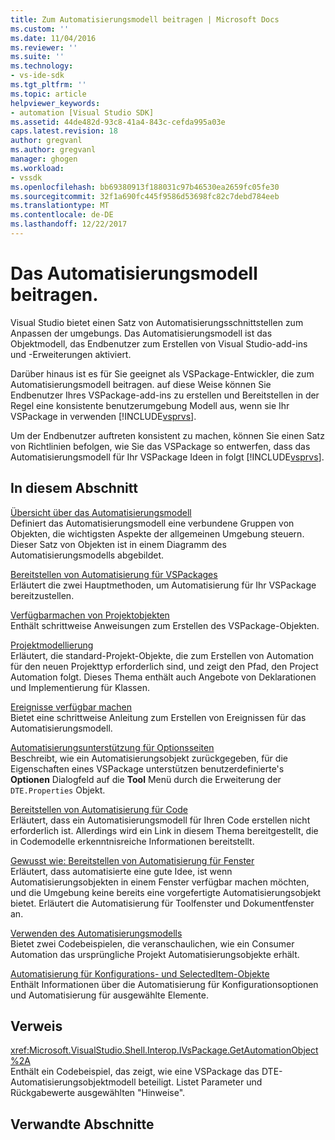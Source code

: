 ```yaml
---
title: Zum Automatisierungsmodell beitragen | Microsoft Docs
ms.custom: ''
ms.date: 11/04/2016
ms.reviewer: ''
ms.suite: ''
ms.technology:
- vs-ide-sdk
ms.tgt_pltfrm: ''
ms.topic: article
helpviewer_keywords:
- automation [Visual Studio SDK]
ms.assetid: 44de482d-93c8-41a4-843c-cefda995a03e
caps.latest.revision: 18
author: gregvanl
ms.author: gregvanl
manager: ghogen
ms.workload:
- vssdk
ms.openlocfilehash: bb69380913f188031c97b46530ea2659fc05fe30
ms.sourcegitcommit: 32f1a690fc445f9586d53698fc82c7debd784eeb
ms.translationtype: MT
ms.contentlocale: de-DE
ms.lasthandoff: 12/22/2017
---
```

# <a name="contributing-to-the-automation-model"></a>Das Automatisierungsmodell beitragen.
Visual Studio bietet einen Satz von Automatisierungsschnittstellen zum Anpassen der umgebungs. Das Automatisierungsmodell ist das Objektmodell, das Endbenutzer zum Erstellen von Visual Studio-add-ins und -Erweiterungen aktiviert.  
  
 Darüber hinaus ist es für Sie geeignet als VSPackage-Entwickler, die zum Automatisierungsmodell beitragen. auf diese Weise können Sie Endbenutzer Ihres VSPackage-add-ins zu erstellen und Bereitstellen in der Regel eine konsistente benutzerumgebung Modell aus, wenn sie Ihr VSPackage in verwenden [!INCLUDE[vsprvs](../../code-quality/includes/vsprvs_md.md)].  
  
 Um der Endbenutzer auftreten konsistent zu machen, können Sie einen Satz von Richtlinien befolgen, wie Sie das VSPackage so entwerfen, dass das Automatisierungsmodell für Ihr VSPackage Ideen in folgt [!INCLUDE[vsprvs](../../code-quality/includes/vsprvs_md.md)].  
  
## <a name="in-this-section"></a>In diesem Abschnitt  
 [Übersicht über das Automatisierungsmodell](../../extensibility/internals/automation-model-overview.md)  
 Definiert das Automatisierungsmodell eine verbundene Gruppen von Objekten, die wichtigsten Aspekte der allgemeinen Umgebung steuern. Dieser Satz von Objekten ist in einem Diagramm des Automatisierungsmodells abgebildet.  
  
 [Bereitstellen von Automatisierung für VSPackages](../../extensibility/internals/providing-automation-for-vspackages.md)  
 Erläutert die zwei Hauptmethoden, um Automatisierung für Ihr VSPackage bereitzustellen.  
  
 [Verfügbarmachen von Projektobjekten](../../extensibility/internals/exposing-project-objects.md)  
 Enthält schrittweise Anweisungen zum Erstellen des VSPackage-Objekten.  
  
 [Projektmodellierung](../../extensibility/internals/project-modeling.md)  
 Erläutert, die standard-Projekt-Objekte, die zum Erstellen von Automation für den neuen Projekttyp erforderlich sind, und zeigt den Pfad, den Project Automation folgt. Dieses Thema enthält auch Angebote von Deklarationen und Implementierung für Klassen.  
  
 [Ereignisse verfügbar machen](../../extensibility/internals/exposing-events-in-the-visual-studio-sdk.md)  
 Bietet eine schrittweise Anleitung zum Erstellen von Ereignissen für das Automatisierungsmodell.  
  
 [Automatisierungsunterstützung für Optionsseiten](../../extensibility/internals/automation-support-for-options-pages.md)  
 Beschreibt, wie ein Automatisierungsobjekt zurückgegeben, für die Eigenschaften eines VSPackage unterstützen benutzerdefinierte's **Optionen** Dialogfeld auf die **Tool** Menü durch die Erweiterung der `DTE.Properties` Objekt.  
  
 [Bereitstellen von Automatisierung für Code](../../extensibility/internals/providing-automation-for-code.md)  
 Erläutert, dass ein Automatisierungsmodell für Ihren Code erstellen nicht erforderlich ist. Allerdings wird ein Link in diesem Thema bereitgestellt, die in Codemodelle erkenntnisreiche Informationen bereitstellt.  
  
 [Gewusst wie: Bereitstellen von Automatisierung für Fenster](../../extensibility/internals/how-to-provide-automation-for-windows.md)  
 Erläutert, dass automatisierte eine gute Idee, ist wenn Automatisierungsobjekten in einem Fenster verfügbar machen möchten, und die Umgebung keine bereits eine vorgefertigte Automatisierungsobjekt bietet. Erläutert die Automatisierung für Toolfenster und Dokumentfenster an.  
  
 [Verwenden des Automatisierungsmodells](../../extensibility/internals/using-the-automation-model.md)  
 Bietet zwei Codebeispielen, die veranschaulichen, wie ein Consumer Automation das ursprüngliche Projekt Automatisierungsobjekte erhält.  
  
 [Automatisierung für Konfigurations- und SelectedItem-Objekte](../../extensibility/internals/automation-for-configuration-and-selecteditem-objects.md)  
 Enthält Informationen über die Automatisierung für Konfigurationsoptionen und Automatisierung für ausgewählte Elemente.  
  
## <a name="reference"></a>Verweis  
 <xref:Microsoft.VisualStudio.Shell.Interop.IVsPackage.GetAutomationObject%2A>  
 Enthält ein Codebeispiel, das zeigt, wie eine VSPackage das DTE-Automatisierungsobjektmodell beteiligt. Listet Parameter und Rückgabewerte ausgewählten "Hinweise".  
  
## <a name="related-sections"></a>Verwandte Abschnitte